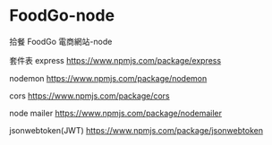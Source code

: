 # FoodGo-node

拾餐 FoodGo 電商網站-node

套件表
express
https://www.npmjs.com/package/express

nodemon
https://www.npmjs.com/package/nodemon

cors
https://www.npmjs.com/package/cors

node mailer
https://www.npmjs.com/package/nodemailer

jsonwebtoken(JWT)
https://www.npmjs.com/package/jsonwebtoken
